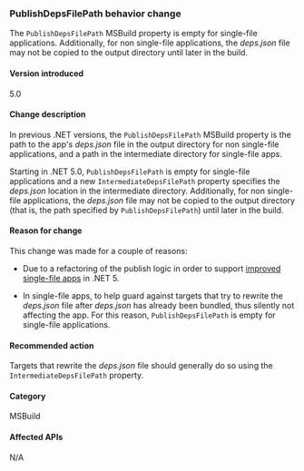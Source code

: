 ### PublishDepsFilePath behavior change

The `PublishDepsFilePath` MSBuild property is empty for single-file applications. Additionally, for non single-file applications, the *deps.json* file may not be copied to the output directory until later in the build.

#### Version introduced

5.0

#### Change description

In previous .NET versions, the `PublishDepsFilePath` MSBuild property is the path to the app's *deps.json* file in the output directory for non single-file applications, and a path in the intermediate directory for single-file apps.

Starting in .NET 5.0, `PublishDepsFilePath` is empty for single-file applications and a new `IntermediateDepsFilePath` property specifies the *deps.json* location in the intermediate directory. Additionally, for non single-file applications, the *deps.json* file may not be copied to the output directory (that is, the path specified by `PublishDepsFilePath`) until later in the build.

#### Reason for change

This change was made for a couple of reasons:

- Due to a refactoring of the publish logic in order to support [improved single-file apps](https://github.com/dotnet/designs/blob/master/accepted/2020/single-file/design.md) in .NET 5.

- In single-file apps, to help guard against targets that try to rewrite the *deps.json* file after *deps.json* has already been bundled, thus silently not affecting the app. For this reason, `PublishDepsFilePath` is empty for single-file applications.

#### Recommended action

Targets that rewrite the *deps.json* file should generally do so using the `IntermediateDepsFilePath` property.

#### Category

MSBuild

#### Affected APIs

N/A

<!--

#### Affected APIs

Not detectable via API analysis.

-->
